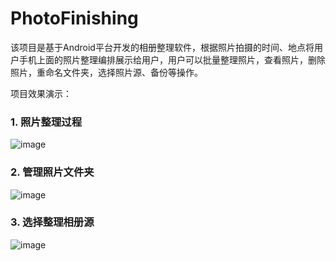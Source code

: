 # PhotoFinishing
该项目是基于Android平台开发的相册整理软件，根据照片拍摄的时间、地点将用户手机上面的照片整理编排展示给用户，用户可以批量整理照片，查看照片，删除照片，重命名文件夹，选择照片源、备份等操作。

项目效果演示：

### 1. 照片整理过程



   ![image](https://github.com/gxl1240779189/PhotoFinishing/blob/master/screenshot/整理过程.gif)


### 2. 管理照片文件夹



   ![image](https://github.com/gxl1240779189/PhotoFinishing/blob/master/screenshot/管理文件夹过程.gif)

### 3. 选择整理相册源



   ![image](https://github.com/gxl1240779189/PhotoFinishing/blob/master/screenshot/选择整理相册源.gif)
